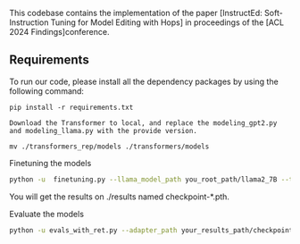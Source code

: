 


This codebase contains the implementation of the paper [InstructEd:    Soft-Instruction Tuning for     Model Editing with Hops] in proceedings of the [ACL 2024 Findings]conference.


## Requirements

To run our code, please install all the dependency packages by using the following command:

```
pip install -r requirements.txt

Download the Transformer to local, and replace the modeling_gpt2.py and modeling_llama.py with the provide version.

mv ./transformers_rep/models ./transformers/models
```


Finetuning the models
```bash
python -u  finetuning.py --llama_model_path you_root_path/llama2_7B --train_data_path ./data/counterfact-train_ins.json --val_data_path ./data/counterfact-val_ins.json --adapter_type no_gate --output_dir ./results --batch_size 6 --model Llama7B_adapter --adapter_st 10 --adapter_ed 20
```
You will get the results on ./results named checkpoint-*.pth.


Evaluate the models
```bash
python -u evals_with_ret.py --adapter_path your_results_path/checkpoint-9.pth --adapter_type no_gate --model_tp /open_llama_7b --setting your_logs_name
```



